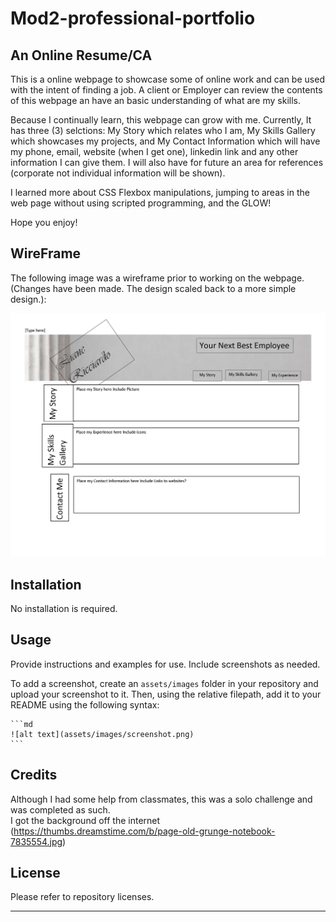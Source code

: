 # Mod2-professional-portfolio

## An Online Resume/CA 

This is a online webpage to showcase some of online work and can be used with the intent of finding a job. A client or Employer can review the contents of this webpage an have an basic understanding of what are my skills.

Because I continually learn, this webpage can grow with me. Currently, It has three (3) selctions: My Story which relates who I am, My Skills Gallery which showcases my projects, and My Contact Information which will have my phone, email, website (when I get one), linkedin link and any other information I can give them.  I will also have for future an area for references (corporate not individual information will be shown).

I learned more about CSS Flexbox manipulations, jumping to areas in the web page without using scripted programming, and the GLOW!

Hope you enjoy!

## WireFrame

The following image was a wireframe prior to working on the webpage.  (Changes have been made. The design scaled back to a more simple design.):

![This Portfolio includes a navigation bar, a landing page background image, and 3 sections with the sub-headings on the side, A reurn to top-of-page button and more...](./READMEimages/M2-Challenge-Wireframe.jpg)

## Installation

No installation is required. 

## Usage

Provide instructions and examples for use. Include screenshots as needed.

To add a screenshot, create an `assets/images` folder in your repository and upload your screenshot to it. Then, using the relative filepath, add it to your README using the following syntax:

    ```md
    ![alt text](assets/images/screenshot.png)
    ```

## Credits

Although I had some help from classmates, this was a solo challenge and was completed as such.  
I got the background off the internet (https://thumbs.dreamstime.com/b/page-old-grunge-notebook-7835554.jpg)

## License

Please refer to repository licenses.

---